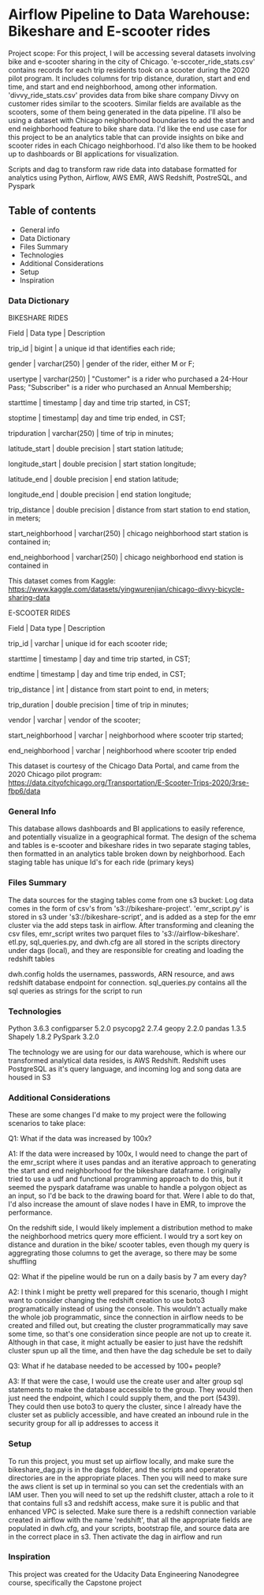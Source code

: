 # Airflow Pipeline to Data Warehouse: Bikeshare and E-scooter rides

Project scope: For this project, I will be accessing several datasets involving bike and e-scooter sharing in the city of Chicago. 'e-sccoter_ride_stats.csv'  contains records for each trip residents took on a scooter during the 2020 pilot program. It includes columns for trip distance, duration, start and end time, and start and end neighborhood, among other information. 'divvy_ride_stats.csv' provides data from bike share company Divvy on customer rides similar to the scooters. Similar fields are available as the scooters, some of them being generated in the data pipeline. I'll also be using a dataset with Chicago neighborhood boundaries to add the start and end neighborhood feature to bike share data. I'd like the end use case for this project to be an analytics table that can provide insights on bike and scooter rides in each Chicago neighborhood. I'd also like them to be hooked up to dashboards or BI applications for visualization.

Scripts and dag to transform raw ride data into database formatted for analytics using Python, Airflow, AWS EMR, AWS Redshift, PostreSQL, and Pyspark

## Table of contents

- General info
- Data Dictionary
- Files Summary
- Technologies
- Additional Considerations
- Setup
- Inspiration

### Data Dictionary

BIKESHARE RIDES

Field | Data type | Description

trip_id | bigint | a unique id that identifies each ride;

gender | varchar(250) | gender of the rider, either M or F;

usertype | varchar(250) | "Customer" is a rider who purchased a 24-Hour Pass; "Subscriber" is a rider who purchased an Annual Membership;

starttime | timestamp | day and time trip started, in CST; 

stoptime | timestamp| day and time trip ended, in CST;

tripduration | varchar(250) | time of trip in minutes; 

latitude_start | double precision | start station latitude;

longitude_start | double precision | start station longitude; 

latitude_end | double precision | end station latitude; 

longitude_end | double precision | end station longitude;

trip_distance | double precision | distance from start station to end station, in meters;

start_neighborhood | varchar(250) | chicago neighborhood start station is contained in;

end_neighborhood | varchar(250) | chicago neighborhood end station is contained in

This dataset comes from Kaggle: https://www.kaggle.com/datasets/yingwurenjian/chicago-divvy-bicycle-sharing-data

E-SCOOTER RIDES

Field | Data type | Description

trip_id | varchar | unique id for each scooter ride;

starttime | timestamp | day and time trip started, in CST;

endtime | timestamp | day and time trip ended, in CST; 

trip_distance | int | distance from start point to end, in meters;

trip_duration | double precision | time of trip in minutes;

vendor | varchar | vendor of the scooter;

start_neighborhood | varchar | neighborhood where scooter trip started;

end_neighborhood | varchar | neighborhood where scooter trip ended

This dataset is courtesy of the Chicago Data Portal, and came from the 2020 Chicago pilot program: https://data.cityofchicago.org/Transportation/E-Scooter-Trips-2020/3rse-fbp6/data

### General Info
This database allows dashboards and BI applications to easily reference, and potentially visualize in a geographical format. The design of the schema and tables is e-scooter and bikeshare rides in two separate staging tables, then formatted in an analytics table broken down by neighborhood. Each staging table has unique Id's for each ride (primary keys)

### Files Summary
The data sources for the staging tables come from one s3 bucket: Log data comes in the form of csv's from 's3://bikeshare-project'. 'emr_script.py' is stored in s3 under 's3://bikeshare-script', and is added as a step for the emr cluster via the add steps task in airflow. After transforming and cleaning the csv files, emr_script writes two parquet files to 's3://airflow-bikeshare'. etl.py, sql_queries.py, and dwh.cfg are all stored in the scripts directory under dags (local), and they are responsible for creating and loading the redshift tables

dwh.config holds the usernames, passwords, ARN resource, and aws redshift database endpoint for connection. sql_queries.py contains all the sql queries as strings for the script to run

### Technologies
Python 3.6.3
configparser 5.2.0
psycopg2 2.7.4
geopy 2.2.0
pandas 1.3.5
Shapely 1.8.2
PySpark 3.2.0

The technology we are using for our data warehouse, which is where our transformed analytical data resides, is AWS Redshift. Redshift uses PostgreSQL as it's query language, and incoming log and song data are housed in S3

### Additional Considerations
These are some changes I'd make to my project were the following scenarios to take place:

Q1: What if the data was increased by 100x?

A1: If the data were increased by 100x, I would need to change the part of the emr_script where it uses pandas and an iterative approach to generating the start and end neighborhood for the bikeshare dataframe. I originally tried to use a udf and functional programming approach to do this, but it seemed the pyspark dataframe was unable to handle a polygon object as an input, so I'd be back to the drawing board for that. Were I able to do that, I'd also increase the amount of slave nodes I have in EMR, to improve the performance.

On the redshift side, I would likely implement a distribution method to make the neighborhood metrics query more efficient. I would try a sort key on distance and duration in the bike/ scooter tables, even though my query is aggregrating those columns to get the average, so there may be some shuffling

Q2: What if the pipeline would be run on a daily basis by 7 am every day?

A2: I think I might be pretty well prepared for this scenario, though I might want to consider changing the redshift creation to use boto3 programatically instead of using the console. This wouldn't actually make the whole job programmatic, since the connection in airflow needs to be created and filled out, but creating the cluster programmatically may save some time, so that's one consideration since people are not up to create it. Although in that case, it might actually be easier to just have the redshift cluster spun up all the time, and then have the dag schedule be set to daily

Q3: What if he database needed to be accessed by 100+ people?

A3: If that were the case, I would use the create user and alter group sql statements to make the database accessible to the group. They would then just need the endpoint, which I could supply them, and the port (5439). They could then use boto3 to query the cluster, since I already have the cluster set as publicly accessible, and have created an inbound rule in the security group for all ip addresses to access it

### Setup
To run this project, you must set up airflow locally, and make sure the bikeshare_dag.py is in the dags folder, and the scripts and operators directories are in the appropriate places. Then you will need to make sure the aws client is set up in terminal so you can set the credentials with an IAM user. Then you will need to set up the redshift cluster, attach a role to it that contains full s3 and redshift access, make sure it is public and that enhanced VPC is selected. Make sure there is a redshift connection variable created in airflow with the name 'redshift', that all the appropriate fields are populated in dwh.cfg, and your scripts, bootstrap file, and source data are in the correct place in s3. Then activate the dag in airflow and run

### Inspiration
This project was created for the Udacity Data Engineering Nanodegree course, specifically the Capstone project

